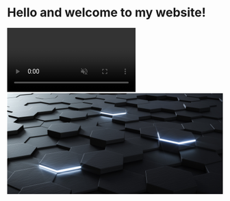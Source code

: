 <h1>Hello and welcome to my website!</h1>
<video autoplay muted loop id="myVideo">
  <source src="bg-main.mp4" type="video/mp4">
</video>
<img src="hexagon.jpg">
